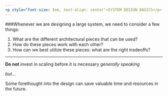 ```yaml
---
<p style="font-size: 3em, text-align: center">SYSTEM DESIGN BASICS</p>
---
```


###Whenever we are designing a large system, we need to consider a few things:

1. What are the different architectural pieces that can be used?
2. How do these pieces work with each other?
3. How can we best utilize these pieces: what are the right tradeoffs?

---

**Do not** invest in scaling before it is necessary *generally speaking*

*but...*

Some forethought into the design can save valuable time and resources in the future.
